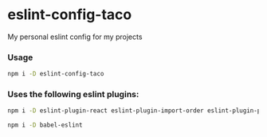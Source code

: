 # eslint-config-taco

My personal eslint config for my projects

### Usage
```bash
npm i -D eslint-config-taco
```

### Uses the following eslint plugins:

```bash
npm i -D eslint-plugin-react eslint-plugin-import-order eslint-plugin-promise eslint-plugin-require-path-exists

npm i -D babel-eslint
```